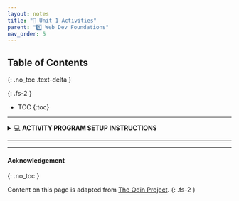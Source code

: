 ```yaml
---
layout: notes
title: "🎯 Unit 1 Activities" 
parent: "1️⃣ Web Dev Foundations"
nav_order: 5
---
```


## Table of Contents
{: .no_toc .text-delta }

{: .fs-2 }
- TOC
{:toc}

---

<html>
  <details>
    <summary>💻 <strong class="text-green-200">ACTIVITY PROGRAM SETUP INSTRUCTIONS</strong></summary>
    
<div class="setup" markdown="block">

1. Go to the public template **repository** for our class: [BWL-CS HTML/CSS/JS Template](https://github.com/BWL-CS/html-css-js-template)
2. Click the <button type="button" name="button" class="btn btn-green">Use this template</button> button above the list of files then select `Create a new repository`
3. Specify the **repository name**: `CS1-Unit1-Activity#`
    > Replace `#` with the specific _activity number_.
4. Click <button type="button" name="button" class="btn btn-green">Create repository</button>
    > Now you have **your own personal copy** of this starter code that you can always access under the `Your repositories` section of GitHub! 📂
5. Now on your repository, click <button type="button" name="button" class="btn btn-green"> < > Code </button> and select the `Codespaces` tab
6. Click `Create Codespace on main` and wait for the environment to load, _then you're ready to code_!

</div>

<br>

<div class="warn" markdown="block">

🛑 When class ends, don't forget to **SAVE YOUR WORK**! **Codespaces** are TEMPORARY editing environments, so you need to COMMIT changes properly in order to update the main **repository** for your program. 

_There are multiple steps to saving in GitHub Codespaces:_

1. Navigate to the `Source Control` menu on the _LEFT_ sidebar
2. Click the <button type="button" name="button" class="btn btn-green">commit changes</button> button on the _LEFT_ menu
3. Type a brief **commit message** at the top of the file that opens, for example: `updated main.py`
4. Click the small `✔️` **checkmark** in the _TOP RIGHT_ corner
5. Click the <button type="button" name="button" class="btn btn-green">sync changes</button> button on the _LEFT_ menu
6. _Finally you can close your Codespace!_

</div>

  </details>
</html>

---


---

#### Acknowledgement
{: .no_toc }

Content on this page is adapted from [The Odin Project](https://www.theodinproject.com/).
{: .fs-2 }
